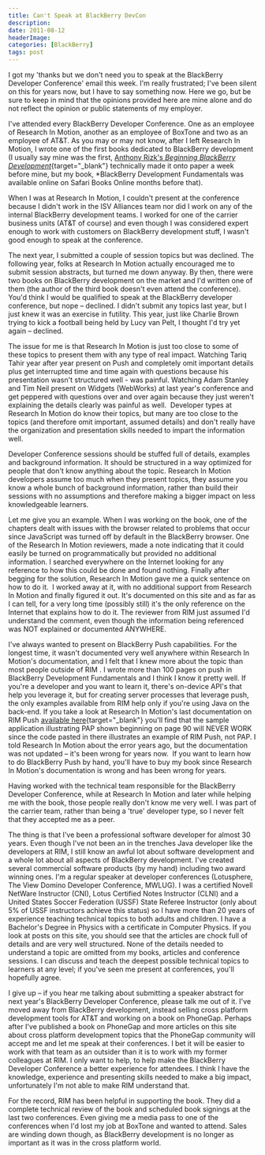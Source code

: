 ```yaml
---
title: Can't Speak at BlackBerry DevCon
description: 
date: 2011-08-12
headerImage: 
categories: [BlackBerry]
tags: post
---
```


I got my 'thanks but we don't need you to speak at the BlackBerry Developer Conference' email this week. I'm really frustrated; I've been silent on this for years now, but I have to say something now. Here we go, but be sure to keep in mind that the opinions provided here are mine alone and do not reflect the opinion or public statements of my employer.

I've attended every BlackBerry Developer Conference. One as an employee of Research In Motion, another as an employee of BoxTone and two as an employee of AT&T. As you may or may not know, after I left Research In Motion, I wrote one of the first books dedicated to BlackBerry development (I usually say mine was the first, [Anthony Rizk's *Beginning BlackBerry Development*](https://www.amazon.com/gp/product/1430272252){target="_blank"} technically made it onto paper a week before mine, but my book, *BlackBerry Development Fundamentals was available online on Safari Books Online months before that).

When I was at Research In Motion, I couldn't present at the conference because I didn't work in the ISV Alliances team nor did I work on any of the internal BlackBerry development teams. I worked for one of the carrier business units (AT&T of course) and even though I was considered expert enough to work with customers on BlackBerry development stuff, I wasn't good enough to speak at the conference.

The next year, I submitted a couple of session topics but was declined. The following year, folks at Research In Motion actually encouraged me to submit session abstracts, but turned me down anyway. By then, there were two books on BlackBerry development on the market and I'd written one of them (the author of the third book doesn't even attend the conference). You'd think I would be qualified to speak at the BlackBerry developer conference, but nope – declined. I didn't submit any topics last year, but I just knew it was an exercise in futility. This year, just like Charlie Brown trying to kick a football being held by Lucy van Pelt, I thought I'd try yet again – declined.

The issue for me is that Research In Motion is just too close to some of these topics to present them with any type of real impact. Watching Tariq Tahir year after year present on Push and completely omit important details plus get interrupted time and time again with questions because his presentation wasn't structured well - was painful. Watching Adam Stanley and Tim Neil present on Widgets (WebWorks) at last year's conference and get peppered with questions over and over again because they just weren't explaining the details clearly was painful as well.  Developer types at Research In Motion do know their topics, but many are too close to the topics (and therefore omit important, assumed details) and don't really have the organization and presentation skills needed to impart the information well.

Developer Conference sessions should be stuffed full of details, examples and background information. It should be structured in a way optimized for people that don't know anything about the topic. Research In Motion developers assume too much when they present topics, they assume you know a whole bunch of background information, rather than build their sessions with no assumptions and therefore making a bigger impact on less knowledgeable learners.

Let me give you an example. When I was working on the book, one of the chapters dealt with issues with the browser related to problems that occur since JavaScript was turned off by default in the BlackBerry browser. One of the Research In Motion reviewers, made a note indicating that it could easily be turned on programmatically but provided no additional information. I searched everywhere on the Internet looking for any reference to how this could be done and found nothing. Finally after begging for the solution, Research In Motion gave me a quick sentence on how to do it.  I worked away at it, with no additional support from Research In Motion and finally figured it out. It's documented on this site and as far as I can tell, for a very long time (possibly still) it's the only reference on the Internet that explains how to do it. The reviewer from RIM just assumed I'd understand the comment, even though the information being referenced was NOT explained or documented ANYWHERE.

I've always wanted to present on BlackBerry Push capabilities. For the longest time, it wasn't documented very well anywhere within Research In Motion's documentation, and I felt that I knew more about the topic than most people outside of RIM . I wrote more than 100 pages on push in BlackBerry Development Fundamentals and I think I know it pretty well. If you're a developer and you want to learn it, there's on-device API's that help you leverage it, but for creating server processes that leverage push, the only examples available from RIM help only if you're using Java on the back-end. If you take a look at Research In Motion's last documentation on RIM Push [available here](https://docs.blackberry.com/en/developers/deliverables/1369/BlackBerry_Browser_Version_4.3_Content_Developer_Guide.pdf){target="_blank"} you'll find that the sample application illustrating PAP shown beginning on page 90 will NEVER WORK since the code pasted in there illustrates an example of RIM Push, not PAP. I told Research In Motion about the error years ago, but the documentation was not updated – it's been wrong for years now.  If you want to learn how to do BlackBerry Push by hand, you'll have to buy my book since Research In Motion's documentation is wrong and has been wrong for years.

Having worked with the technical team responsible for the BlackBerry Developer Conference, while at Research In Motion and later while helping me with the book, those people really don't know me very well. I was part of the carrier team, rather than being a 'true' developer type, so I never felt that they accepted me as a peer.

The thing is that I've been a professional software developer for almost 30 years. Even though I've not been an in the trenches Java developer like the developers at RIM, I still know an awful lot about software development and a whole lot about all aspects of BlackBerry development. I've created several commercial software products (by my hand) including two award winning ones. I'm a regular speaker at developer conferences (Lotusphere, The View Domino Developer Conference, MWLUG). I was a certified Novell NetWare Instructor (CNI), Lotus Certified Notes Instructor (CLNI) and a United States Soccer Federation (USSF) State Referee Instructor (only about 5% of USSF instructors achieve this status) so I have more than 20 years of experience teaching technical topics to both adults and children. I have a Bachelor's Degree in Physics with a certificate in Computer Physics. If you look at posts on this site, you should see that the articles are chock full of details and are very well structured. None of the details needed to understand a topic are omitted from my books, articles and conference sessions. I can discuss and teach the deepest possible technical topics to learners at any level; if you've seen me present at conferences, you'll hopefully agree.

I give up – if you hear me talking about submitting a speaker abstract for next year's BlackBerry Developer Conference, please talk me out of it. I've moved away from BlackBerry development, instead selling cross platform development tools for AT&T and working on a book on PhoneGap. Perhaps after I've published a book on PhoneGap and more articles on this site about cross platform development topics that the PhoneGap community will accept me and let me speak at their conferences. I bet it will be easier to work with that team as an outsider than it is to work with my former colleagues at RIM. I only want to help, to help make the BlackBerry Developer Conference a better experience for attendees. I think I have the knowledge, experience and presenting skills needed to make a big impact, unfortunately I'm not able to make RIM understand that.

For the record, RIM has been helpful in supporting the book. They did a complete technical review of the book and scheduled book signings at the last two conferences. Even giving me a media pass to one of the conferences when I'd lost my job at BoxTone and wanted to attend. Sales are winding down though, as BlackBerry development is no longer as important as it was in the cross platform world.